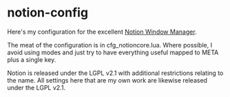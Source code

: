 notion-config
=============

Here's my configuration for the excellent [Notion Window Manager](http://notion.sourceforge.net/).

The meat of the configuration is in cfg_notioncore.lua.  Where possible, I avoid using modes and just try to have everything useful mapped to META plus a single key.

Notion is released under the LGPL v2.1 with additional restrictions relating
to the name. All settings here that are my own work are likewise released under
the LGPL v2.1.